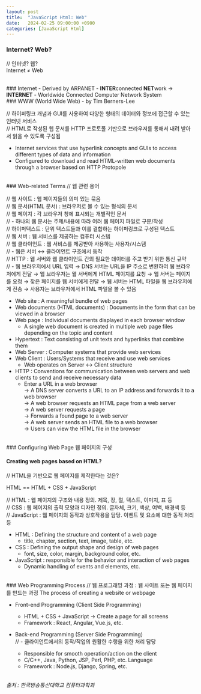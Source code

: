 ```yaml
---
layout: post
title:  "JavaScript Html: Web"
date:   2024-02-25 09:00:00 +0900
categories: [JavaScript Html]
---
```


### Internet? Web?   
// 인터넷? 웹?   
Internet ≠ Web   
   
<br />
### Internet   
- Derived by ARPANET   
- <b>INTER</b>connected <b>NET</b>work -> <b>INTERNET</b>   
- Worldwide Connected Computer Network System   
   
<br />
### WWW (World Wide Web)   
- by Tim Berners-Lee   
   
// 하이퍼링크 개념과 GUI를 사용하여 다양한 형태의 데이터와 정보에 접근할 수 있는 인터넷 서비스   
// HTML로 작성된 웹 문서를 HTTP 프로토폴 기반으로 브라우저를 통해서 내려 받아서 읽을 수 있도록 구성됨   
- Internet services that use hyperlink concepts and GUIs to access different types of data and information   
- Configured to download and read HTML-written web documents through a browser based on HTTP Protopole   
   
<br />
### Web-related Terms   
// 웹 관련 용어   
   
// 웹 사이트 : 웹 페이지들의 의미 있는 묶음   
// 웹 문서(HTML 문서) : 브라우저로 볼 수 있는 형식의 문서   
// 웹 페이지 : 각 브라우저 창에 표시되는 개별적인 문서   
// - 하나의 웹 문서는 주제/내용에 따라 여러 웹 페이지 파일로 구분/작성   
// 하이퍼텍스트 : 단위 텍스트들과 이를 결합하는 하이퍼링크로 구성된 텍스트   
// 웹 서버 : 웹 서비스를 제공하는 컴퓨터 시스템   
// 웹 클라이언트 : 웹 서비스를 제공받아 사용하는 사용자/시스템   
// - 웹은 서버 ↔ 클라이언트 구조에서 동작   
// HTTP : 웹 서버와 웹 클라이언트 간의 필요한 데이터를 주고 받기 위한 통신 규약   
// - 웹 브라우저에서 URL 입력 → DNS 서버는 URL을 IP 주소로 변환하여 웹 브라우저에게 전달 → 웹 브라우저는 웹 서버에게 HTML 페이지를 요청 → 웹 서버는 페이지를 요청 → 찾은 페이지를 웹 서버에게 전달 → 웹 서버는 HTML 파일을 웹 브라우저에게 전송 → 사용자는 브라우저에서 HTML 파일을 볼 수 있음   
- Web site : A meaningful bundle of web pages   
- Web documents (HTML documents) : Documents in the form that can be viewed in a browser   
- Web page : Individual documents displayed in each browser window   
  - A single web document is created in multiple web page files depending on the topic and content   
- Hypertext : Text consisting of unit texts and hyperlinks that combine them   
- Web Server : Computer systems that provide web services   
- Web Client : Users/Systems that receive and use web services   
  - Web operates on Server ↔ Client structure   
- HTTP : Conventions for communication between web servers and web clients to send and receive necessary data   
  - Enter a URL in a web browser   
   → A DNS server converts a URL to an IP address and forwards it to a web browser   
   → A web browser requests an HTML page from a web server   
   → A web server requests a page   
   → Forwards a found page to a web server   
   → A web server sends an HTML file to a web browser   
   → Users can view the HTML file in the browser   
   
<br />
### Configuring Web Page   
웹 페이지의 구성   
   
#### Creating web pages based on HTML?   
// HTML을 기반으로 웹 페이지를 제작한다는 것은?   
   
HTML == HTML + CSS + JavaScript   
   
// HTML : 웹 페이지의 구조와 내용 정의. 제목, 장, 절, 텍스트, 이미지, 표 등   
// CSS : 웹 페이지의 출력 모양과 디자인 정의. 글자체, 크기, 색상, 여백, 배경색 등   
// JavaScript : 웹 페이지의 동작과 상호작용을 담당. 이벤트 및 요소에 대한 동적 처리 등   
- HTML : Defining the structure and content of a web page   
  - title, chapter, section, text, image, table, etc.   
- CSS : Defining the output shape and design of web pages   
  - font, size, color, margin, background color, etc.   
- JavaScript : responsible for the behavior and interaction of web pages   
  - Dynamic handling of events and elements, etc.   
   
<br />
### Web Programming Process   
// 웹 프로그래밍 과정 : 웹 사이트 또는 웹 페이지를 만드는 과정   
The process of creating a website or webpage   
   
- Front-end Programming (Client Side Programming)   
  - HTML + CSS + JavaScript -> Create a page for all screens   
  - Framework : React, Angular, Vue.js, etc.   
   
- Back-end Programming (Server Side Programming)   
  // - 클라이언트에서의 동작/작업의 원활한 수행을 위한 처리 담당   
  - Responsible for smooth operation/action on the client   
  - C/C++, Java, Python, JSP, Perl, PHP, etc. Language   
  - Framework : Node.js, Django, Spring, etc.   
   
<br />
<cite>출처 : 한국방송통신대학교 컴퓨터과학과</cite>
